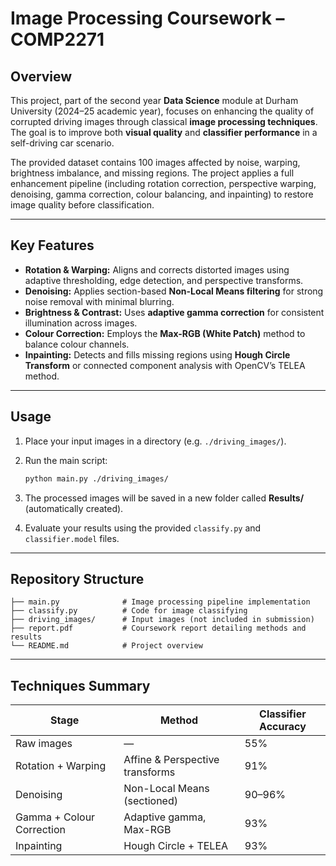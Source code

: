 # Image Processing Coursework – COMP2271

## Overview

This project, part of the second year **Data Science** module at Durham University (2024–25 academic year), focuses on enhancing the quality of corrupted driving images through classical **image processing techniques**. The goal is to improve both **visual quality** and **classifier performance** in a self-driving car scenario.

The provided dataset contains 100 images affected by noise, warping, brightness imbalance, and missing regions. The project applies a full enhancement pipeline (including rotation correction, perspective warping, denoising, gamma correction, colour balancing, and inpainting) to restore image quality before classification.

---

## Key Features

* **Rotation & Warping:** Aligns and corrects distorted images using adaptive thresholding, edge detection, and perspective transforms.
* **Denoising:** Applies section-based **Non-Local Means filtering** for strong noise removal with minimal blurring.
* **Brightness & Contrast:** Uses **adaptive gamma correction** for consistent illumination across images.
* **Colour Correction:** Employs the **Max-RGB (White Patch)** method to balance colour channels.
* **Inpainting:** Detects and fills missing regions using **Hough Circle Transform** or connected component analysis with OpenCV’s TELEA method.

---

## Usage

1. Place your input images in a directory (e.g. `./driving_images/`).
2. Run the main script:

   ```bash
   python main.py ./driving_images/
   ```
3. The processed images will be saved in a new folder called **Results/** (automatically created).
4. Evaluate your results using the provided `classify.py` and `classifier.model` files.

---

## Repository Structure

```
├── main.py              # Image processing pipeline implementation
├── classify.py          # Code for image classifying
├── driving_images/      # Input images (not included in submission)
├── report.pdf           # Coursework report detailing methods and results
└── README.md            # Project overview
```

---

## Techniques Summary

| Stage                     | Method                          | Classifier Accuracy |
| ------------------------- | ------------------------------- | ------------------- |
| Raw images                | —                               | 55%                 |
| Rotation + Warping        | Affine & Perspective transforms | 91%                 |
| Denoising                 | Non-Local Means (sectioned)     | 90–96%              |
| Gamma + Colour Correction | Adaptive gamma, Max-RGB         | 93%                 |
| Inpainting                | Hough Circle + TELEA            | 93%                 |


